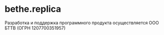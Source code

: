 # bethe.replica

Разработка и поддержка программного продукта осуществляется ООО БТТВ (ОГРН 1207700351957)

